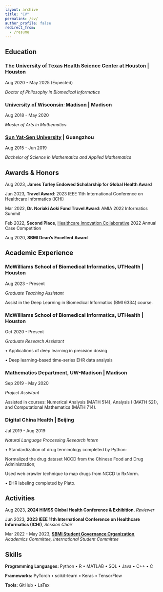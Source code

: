 ```yaml
---
layout: archive
title: "CV"
permalink: /cv/
author_profile: false
redirect_from:
  - /resume
---
```



## Education

### [The University of Texas Health Science Center at Houston](https://www.uth.edu/) | Houston                               

Aug 2020 - May 2025 (Expected)

*Doctor of Philosophy in Biomedical Informatics* 


### [University of Wisconsin-Madison](https://www.wisc.edu/) | Madison                               

Aug 2018 - May 2020

*Master of Arts in Mathematics*


### [Sun Yat-Sen University](https://www.sysu.edu.cn/sysuen/) | Guangzhou                                      

Aug 2015 - Jun 2019

*Bachelor of Science in Mathematics and Applied Mathematics*


## Awards & Honors

Aug 2023, **James Turley Endowed Scholarship for Global Health Award**

Jun 2023, **Travel Award**: 2023 IEEE 11th International Conference on Healthcare Informatics (ICHI)

Mar 2022, **Dr. Noriaki Aoki Fund Travel Award**: AMIA 2022 Informatics Summit

Feb 2022, **Second Place**, [Healthcare Innovation Collaborative](https://www.txhic.com/) 2022 Annual Case Competition

Aug 2020, **SBMI Dean’s Excellent Award**


## Academic Experience                                  

### McWilliams School of Biomedical Informatics, UTHealth | Houston

Aug 2023 - Present

*Graduate Teaching Assistant*

Assist in the Deep Learning in Biomedical Informatics (BMI 6334) course.


### McWilliams School of Biomedical Informatics, UTHealth | Houston

Oct 2020 - Present

*Graduate Research Assistant*

• Applications of deep learning in precision dosing

• Deep learning-based time-series EHR data analysis


### Mathematics Department, UW-Madison | Madison

Sep 2019 - May 2020

*Project Assistant*

Assisted in courses: Numerical Analysis (MATH 514), Analysis I (MATH 521), and Computational Mathematics (MATH 714). 


### Digital China Health | Beijing 

Jul 2019 - Aug 2019

*Natural Language Processing Research Intern*

• Standardization of drug terminology completed by Python:

Normalized the drug dataset NCCD from the Chinese Food and Drug Administration;

Used web crawler technique to map drugs from NCCD to RxNorm.

• EHR labeling completed by Plato.


## Activities

Aug 2023, **2024 HIMSS Global Health Conference & Exhibition**, *Reviewer*

Jun 2023, **2023 IEEE 11th International Conference on Healthcare Informatics (ICHI)**, *Session Chair*

Mar 2022 - May 2023, **[SBMI Student Governance Organization](https://sbmi.uth.edu/current-students/sgo.htm)**, *Academics Committee, International Student Committee*



## Skills

**Programming Languages:** Python • R • MATLAB • SQL • Java • C++ • C

**Frameworks:** PyTorch • scikit-learn • Keras • TensorFlow

**Tools:** GitHub • LaTex
